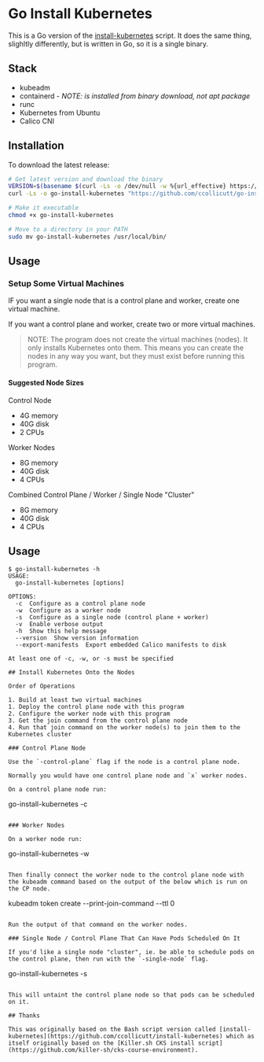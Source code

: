 # Go Install Kubernetes

This is a Go version of the [install-kubernetes](https://github.com/ccollicutt/install-kubernetes) script. It does the same thing, slighltly differently, but is written in Go, so it is a single binary.

## Stack 

* kubeadm
* containerd - *NOTE: is installed from binary download, not apt package*
* runc
* Kubernetes from Ubuntu
* Calico CNI

## Installation

To download the latest release:

```bash
# Get latest version and download the binary
VERSION=$(basename $(curl -Ls -o /dev/null -w %{url_effective} https://github.com/ccollicutt/go-install-kubernetes/releases/latest))
curl -Ls -o go-install-kubernetes "https://github.com/ccollicutt/go-install-kubernetes/releases/download/${VERSION}/go-install-kubernetes_linux_amd64"

# Make it executable
chmod +x go-install-kubernetes

# Move to a directory in your PATH
sudo mv go-install-kubernetes /usr/local/bin/
```

## Usage

### Setup Some Virtual Machines

IF you want a single node that is a control plane and worker, create one virtual machine.

If you want a control plane and worker, create two or more virtual machines.

> NOTE: The program does not create the virtual machines (nodes). It only installs Kubernetes onto them. This means you can create the nodes in any way you want, but they must exist before running this program.

#### Suggested Node Sizes

Control Node
* 4G memory
* 40G disk
* 2 CPUs

Worker Nodes
* 8G memory
* 40G disk
* 4 CPUs

Combined Control Plane / Worker / Single Node "Cluster"
* 8G memory
* 40G disk
* 4 CPUs

## Usage

```
$ go-install-kubernetes -h
USAGE:
  go-install-kubernetes [options]

OPTIONS:
  -c  Configure as a control plane node
  -w  Configure as a worker node
  -s  Configure as a single node (control plane + worker)
  -v  Enable verbose output
  -h  Show this help message
  --version  Show version information
  --export-manifests  Export embedded Calico manifests to disk

At least one of -c, -w, or -s must be specified

## Install Kubernetes Onto the Nodes

Order of Operations

1. Build at least two virtual machines
1. Deploy the control plane node with this program
2. Configure the worker node with this program
3. Get the join command from the control plane node
4. Run that join command on the worker node(s) to join them to the Kubernetes cluster

### Control Plane Node

Use the `-control-plane` flag if the node is a control plane node.

Normally you would have one control plane node and `x` worker nodes.

On a control plane node run:

```
go-install-kubernetes -c
```

### Worker Nodes

On a worker node run:

```
go-install-kubernetes -w
```

Then finally connect the worker node to the control plane node with the kubeadm command based on the output of the below which is run on the CP node.

```
kubeadm token create --print-join-command --ttl 0
```

Run the output of that command on the worker nodes.

### Single Node / Control Plane That Can Have Pods Scheduled On It

If you'd like a single node "cluster", ie. be able to schedule pods on the control plane, then run with the `-single-node` flag.

```
go-install-kubernetes -s
```

This will untaint the control plane node so that pods can be scheduled on it.

## Thanks

This was originally based on the Bash script version called [install-kubernetes](https://github.com/ccollicutt/install-kubernetes) which as itself originally based on the [Killer.sh CKS install script](https://github.com/killer-sh/cks-course-environment).
